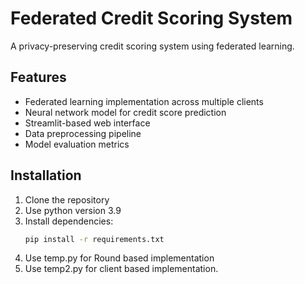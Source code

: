 # Federated Credit Scoring System

A privacy-preserving credit scoring system using federated learning.

## Features

- Federated learning implementation across multiple clients
- Neural network model for credit score prediction
- Streamlit-based web interface
- Data preprocessing pipeline
- Model evaluation metrics

## Installation

1. Clone the repository
2. Use python version 3.9
2. Install dependencies:
   ```bash
   pip install -r requirements.txt

3. Use temp.py for Round based implementation
4. Use temp2.py for client based implementation.
